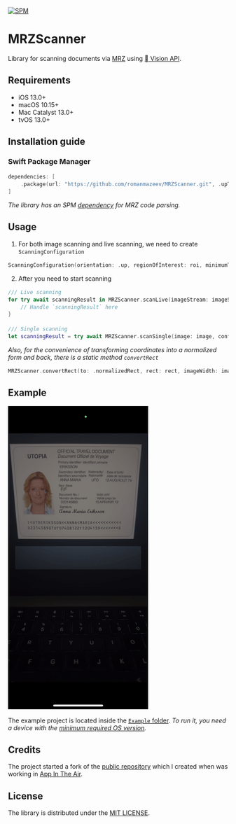 [![SPM](https://img.shields.io/badge/SPM-compatible-brightgreen.svg)](https://github.com/romanmazeev/MRZParser/blob/master/Package.swift)

# MRZScanner
Library for scanning documents via [MRZ](https://en.wikipedia.org/wiki/Machine-readable_passport) using [ Vision API](https://developer.apple.com/documentation/vision/vnrecognizetextrequest).

## Requirements
* iOS 13.0+
* macOS 10.15+
* Mac Catalyst 13.0+
* tvOS 13.0+

## Installation guide
### Swift Package Manager
```swift
dependencies: [
    .package(url: "https://github.com/romanmazeev/MRZScanner.git", .upToNextMajor(from: "1.0.0"))
]
```
*The library has an SPM [dependency](https://github.com/romanmazeev/MRZParser) for MRZ code parsing.*

## Usage

1. For both image scanning and live scanning, we need to create `ScanningConfiguration`
```swift
ScanningConfiguration(orientation: .up, regionOfInterest: roi, minimumTextHeight: 0.1, recognitionLevel: .fast)
```

2. After you need to start scanning
```swift
/// Live scanning
for try await scanningResult in MRZScanner.scanLive(imageStream: imageStream, configuration: configuration) {
    // Handle `scanningResult` here
}

/// Single scanning
let scanningResult = try await MRZScanner.scanSingle(image: image, configuration: configuration)
```

*Also, for the convenience of transforming coordinates into a normalized form and back, there is a static method `convertRect`*
```swift
MRZScanner.convertRect(to: .normalizedRect, rect: rect, imageWidth: imageWidth, imageHeight: imageHeight)
```

## Example
![gif](https://github.com/romanmazeev/MRZScanner/blob/master/Docs/MRZScannerExample.gif)

The example project is located inside the [`Example` folder](https://github.com/romanmazeev/MRZScanner/tree/master/Example). 
*To run it, you need a device with the [minimum required OS version](https://github.com/romanmazeev/MRZScanner#requirements).*

## Credits
The project started a fork of the [public repository](https://github.com/appintheair/MRZScanner) which I created when was working in [App In The Air](https://github.com/appintheair).

## License
The library is distributed under the [MIT LICENSE](https://opensource.org/licenses/MIT).
